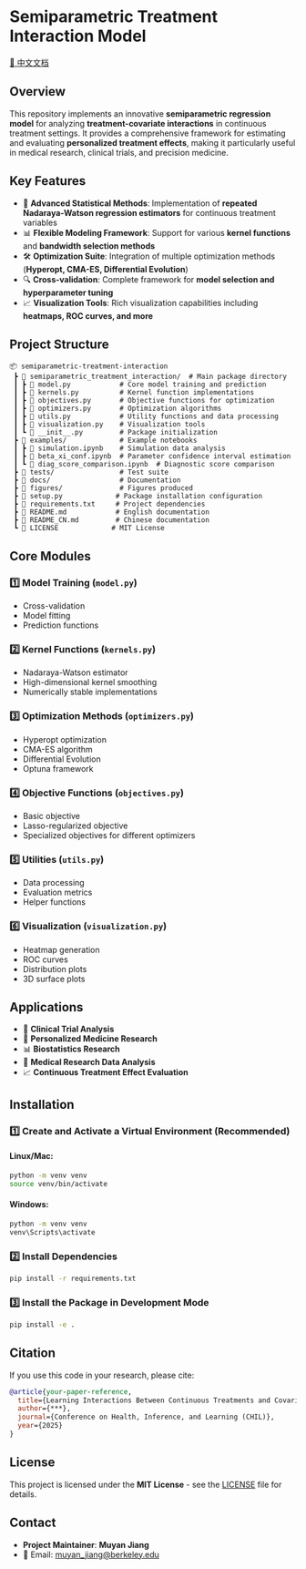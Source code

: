# Semiparametric Treatment Interaction Model

[📄 中文文档](README_CN.md)

## Overview

This repository implements an innovative **semiparametric regression model** for analyzing **treatment-covariate interactions** in continuous treatment settings. It provides a comprehensive framework for estimating and evaluating **personalized treatment effects**, making it particularly useful in medical research, clinical trials, and precision medicine.

## Key Features

- 🔬 **Advanced Statistical Methods**: Implementation of **repeated Nadaraya-Watson regression estimators** for continuous treatment variables
- 📊 **Flexible Modeling Framework**: Support for various **kernel functions** and **bandwidth selection methods**
- 🛠️ **Optimization Suite**: Integration of multiple optimization methods (**Hyperopt, CMA-ES, Differential Evolution**)
- 🔍 **Cross-validation**: Complete framework for **model selection and hyperparameter tuning**
- 📈 **Visualization Tools**: Rich visualization capabilities including **heatmaps, ROC curves, and more**

## Project Structure

```
📦 semiparametric-treatment-interaction
 ┣ 📂 semiparametric_treatment_interaction/  # Main package directory
 ┃ ┣ 📜 model.py            # Core model training and prediction
 ┃ ┣ 📜 kernels.py          # Kernel function implementations
 ┃ ┣ 📜 objectives.py       # Objective functions for optimization
 ┃ ┣ 📜 optimizers.py       # Optimization algorithms
 ┃ ┣ 📜 utils.py            # Utility functions and data processing
 ┃ ┣ 📜 visualization.py    # Visualization tools
 ┃ ┗ 📜 __init__.py         # Package initialization
 ┣ 📂 examples/             # Example notebooks
 ┃ ┣ 📜 simulation.ipynb    # Simulation data analysis
 ┃ ┣ 📜 beta_xi_conf.ipynb  # Parameter confidence interval estimation
 ┃ ┗ 📜 diag_score_comparison.ipynb  # Diagnostic score comparison
 ┣ 📂 tests/                # Test suite
 ┣ 📂 docs/                 # Documentation
 ┣ 📂 figures/              # Figures produced
 ┣ 📜 setup.py             # Package installation configuration
 ┣ 📜 requirements.txt     # Project dependencies
 ┣ 📜 README.md            # English documentation
 ┣ 📜 README_CN.md         # Chinese documentation
 ┗ 📜 LICENSE             # MIT License
```

## Core Modules

### 1️⃣ Model Training (`model.py`)
- Cross-validation
- Model fitting
- Prediction functions

### 2️⃣ Kernel Functions (`kernels.py`)
- Nadaraya-Watson estimator
- High-dimensional kernel smoothing
- Numerically stable implementations

### 3️⃣ Optimization Methods (`optimizers.py`)
- Hyperopt optimization
- CMA-ES algorithm
- Differential Evolution
- Optuna framework

### 4️⃣ Objective Functions (`objectives.py`)
- Basic objective
- Lasso-regularized objective
- Specialized objectives for different optimizers

### 5️⃣ Utilities (`utils.py`)
- Data processing
- Evaluation metrics
- Helper functions

### 6️⃣ Visualization (`visualization.py`)
- Heatmap generation
- ROC curves
- Distribution plots
- 3D surface plots

## Applications

- 🏥 **Clinical Trial Analysis**
- 💊 **Personalized Medicine Research**
- 📊 **Biostatistics Research**
- 🔬 **Medical Research Data Analysis**
- 📈 **Continuous Treatment Effect Evaluation**

## Installation

### 1️⃣ Create and Activate a Virtual Environment (Recommended)

#### Linux/Mac:
```bash
python -m venv venv
source venv/bin/activate
```

#### Windows:
```bash
python -m venv venv
venv\Scripts\activate
```

### 2️⃣ Install Dependencies
```bash
pip install -r requirements.txt
```

### 3️⃣ Install the Package in Development Mode
```bash
pip install -e .
```

## Citation

If you use this code in your research, please cite:

```bibtex
@article{your-paper-reference,
  title={Learning Interactions Between Continuous Treatments and Covariates with a Semiparametric Model},
  author={***},
  journal={Conference on Health, Inference, and Learning (CHIL)},
  year={2025}
}
```

## License

This project is licensed under the **MIT License** - see the [LICENSE](LICENSE) file for details.

## Contact

- **Project Maintainer**: **Muyan Jiang**
- 📧 Email: [muyan_jiang@berkeley.edu](mailto:muyan_jiang@berkeley.edu)

